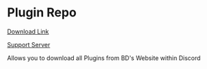 # Plugin Repo

[Download Link](https://OILYY.github.io/downloader/?plugin=PluginRepo)

[Support Server](https://discord.gg/Y36CTWeCFE)

Allows you to download all Plugins from BD's Website within Discord

